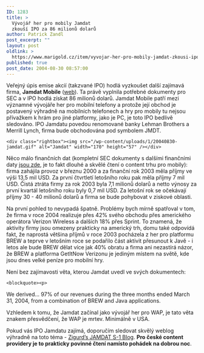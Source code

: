 ```yaml
---
ID: 1283
title: >
  Vývojář her pro mobily Jamdat
  zkouší IPO za 86 milionů dolarů
author: Patrick Zandl
post_excerpt: ""
layout: post
oldlink: >
  https://www.marigold.cz/item/vyvojar-her-pro-mobily-jamdat-zkousi-ipo-za-86-milionu-dolaru
published: true
post_date: 2004-08-30 08:57:00
---
```

<p>
Veřejný úpis emise akcií (takzvané IPO) hodlá vyzkoušet další zajímavá firma, <b>Jamdat Mobile</b> (<a href="http://www.jamdat.com">web</a>). Ta právě vyplnila potřebné dokumenty pro SEC a v IPO hodlá získat 86 milionů dolarů. Jamdat Mobile patří mezi významné vývojáře her pro mobilní telefony a protože její obchod je postavený výhradně na mobilních telefonech a hry pro mobily tu nejsou přívažkem k hrám pro jiné platformy, jako je PC, je toto IPO bedlivě sledováno. IPO Jamdatu povedou renomované banky Lehman Brothers a Merrill Lynch, firma bude obchodována pod symbolem JMDT.</p>

	<div class="rightbox"><img src="/wp-content/uploads/1/20040830-jamdat.gif" alt="Jamdat" width="170" height="57" /></div>
<p>
Něco málo finančních dat (kompletní SEC dokumenty s dalšími finančními daty <a href="http://www.secinfo.com/dVut2.1Wu8.htm">jsou zde</a>, je to fakt dlouhé a skvělé čtení o content trhu pro mobily): firma zahájila provoz v březnu 2000  a za finanční rok 2003 měla příjmy ve výši 13,5 mil USD. Za první čtvrtletí letošního roku pak měla příjmy 7 mil USD. Čistá ztráta firmy za rok 2003 byla 7,1 milionů dolarů a netto výnosy za první kvartál letošního roku byly 0,7 mil USD.  Za letošní rok se očekávají příjmy 30 - 40 milionů dolarů a firma se bude pohybovat v ziskové oblasti.</p>

<p>
Na první pohled to nevypadá špatně. Problémy bych mírně spatřoval v tom, že firma v roce 2004 realizuje přes 42% svého obchodu přes amerického operátora Verizon Wireless a dalších 18% přes Sprint. To znamená, že aktivity firmy jsou omezeny prakticky na americký trh, domu také odpovídá fakt, že naprostá většina příjmů v roce 2003 pocházela z her pro platformu BREW a teprve v letošním roce se podařilo část aktivit přesunout k Javě - i letos ale bude BREW dělat více jak 40% obratu a firma ani nezastírá názor, že BREW a platforma GetItNow Verizonu je jediným místem na světě, kde jsou dnes velké peníze pro mobilní hry. </p>

<p>
Není bez zajímavosti věta, kterou Jamdat uvedl ve svých dokumentech:</p>

	<blockquote><p>
We derived… 97% of our revenues during the three months ended March 31, 2004, from a combination of BREW and Java applications.</p>
</blockquote>
<p>
Vzhledem k tomu, že Jamdat začínal jako vývojář her pro WAP, je tato věta znakem přesvědčení, že WAP je mrtev. Minimálně v USA. </p>

<p>
Pokud vás IPO Jamdatu zajímá, doporučím sledovat skvělý weblog výhradně na toto téma - 
<a href="http://jamdats1blog.blogspot.com/">Zigurd&#8217;s JAMDAT S-1 Blog</a>. <b>Pro české content providery je to prakticky povinné čtení namísto pohádek na dobrou noc</b>.
</p>
